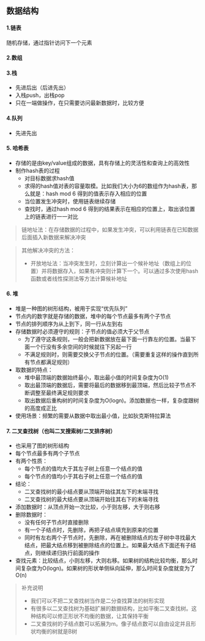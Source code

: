 ## 数据结构

#### 1.链表
随机存储，通过指针访问下一个元素

#### 2.数组


#### 3.栈
- 先进后出（后进先出）
- 入栈push，出栈pop
- 只在一端做操作，在只需要访问最新数据时，比较方便

#### 4.队列
- 先进先出

#### 5. 哈希表
- 存储的是由key/value组成的数据，具有存储上的灵活性和查询上的高效性
- 制作hash表的过程
    - 对目标数据求hash值
    - 求得的hash值对表的容量取模。比如我们大小为6的数组作为hash表，那么就是：hash mod 6 得到的值表示存入相应的位置
    - 当位置发生冲突时，使用链表继续存储
    - 查找时，通过hash mod 6 得到的结果表示在相应的位置上，取出该位置上的链表进行一一对比

> 链地址法：在存储数据的过程中，如果发生冲突，可以利用链表在已知数据后面插入新数据来解决冲突

> 其他解决冲突的方法：
> - 开放地址法：当冲突发生时，立刻计算出一个候补地址（数组上的位置）并将数据存入，如果有冲突则计算下一个。可以通过多次使用hash函数或者线性探测法等方法计算候补地址

#### 6. 堆
- 堆是一种图的树形结构，被用于实现“优先队列”
- 节点内的数字就是存储的数据，堆中的每个节点最多有两个子节点
- 节点的排列顺序为从上到下，同一行从左到右
- 存储数据时必须遵守的规则：子节点的值必须大于父节点
    - 为了遵守这条规则，一般会把新数据放在最下面一行靠左的位置。当最下面一个行没有多余空间的时候就往下另起一行
    - 不满足规则时，则需要交换父子节点的位置。（需要重复这样的操作直到所有节点都满足规则）
- 取数据的特点：
    - 堆中最顶端的数据始终最小，取出最小值的时间复杂度为O(1)
    - 取出最顶端的数据后，需要将最后的数据移到最顶端，然后比较子节点不断调整至最终满足规则要求
    - 取出数据后重构树的时间复杂度为O(logn)。添加数据也一样，复杂度跟树的高度成正比
- 使用场景：频繁的需要从数据中取出最小值，比如狄克斯特拉算法

#### 7. 二叉查找树（也叫二叉搜索树/二叉排序树）
- 也采用了图的树形结构
- 每个节点最多有两个子节点
- 有两个性质：
    - 每个节点的值均大于其左子树上任意一个结点的值
    - 每个节点的值均小于其右子树上任意一个结点的值
- 结论：
    - 二叉查找树的最小结点要从顶端开始往其左下的末端寻找
    - 二叉查找树的最大结点要从顶端开始往其右下的末端寻找
- 添加数据时：从顶点开始一次比较，小于则左移，大于则右移
- 删除数据时：
    - 没有任何子节点时直接删除
    - 有一个子结点时，先删除，再把子结点填充到原来的位置
    - 同时有左右两个子节点时，先删除，再在被删除结点的左子树中寻找最大结点，把最大结点移到被删除结点的位置上。如果最大结点下面还有子结点，则继续递归执行前面的操作
- 查找元素：比较结点，小则左移，大则右移。如果树的结构比较均衡，那么时间复杂度为O(logn)。如果树的形状单侧纵向延伸，那么时间复杂度就变为了O(n)
> 补充说明
> - 我们可以不把二叉查找树当作是二分查找算法的树形实现
> - 有很多以二叉查找树为基础扩展的数据结构，比如平衡二叉查找树。这种结构可以修正形状不均衡的数据，让其保持平衡
> - 二叉查找树的子结点数可以拓展为m。像子结点数可以自由设定并且形状均衡的树就是B树
